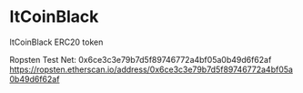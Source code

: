 # ItCoinBlack
ItCoinBlack ERC20 token

Ropsten Test Net: 0x6ce3c3e79b7d5f89746772a4bf05a0b49d6f62af
https://ropsten.etherscan.io/address/0x6ce3c3e79b7d5f89746772a4bf05a0b49d6f62af
